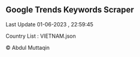 

## Google Trends Keywords Scraper 
 
Last Update 01-06-2023 , 22:59:45

Country List :
VIETNAM.json



© Abdul Muttaqin 
